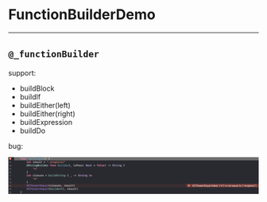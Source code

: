 # FunctionBuilderDemo

---

## `@_functionBuilder` 

support: 
 
 * buildBlock
 * buildIf
 * buildEither(left)
 * buildEither(right)
 * buildExpression
 * buildDo

bug:

![](image/bug.png)